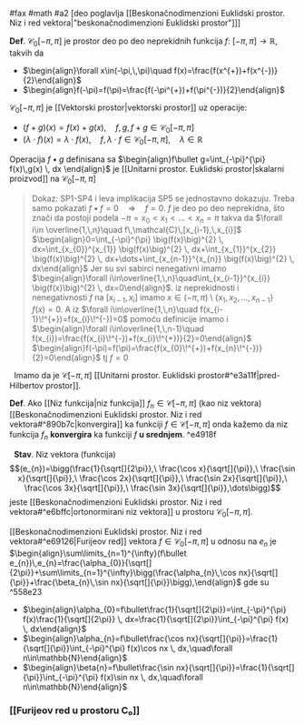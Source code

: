 #fax #math #a2 [deo poglavlja [[Beskonačnodimenzioni Euklidski prostor. Niz i red vektora|"beskonačnodimenzioni Euklidski prostor"]]]
$\:$

**Def**. $\mathcal{C}_{0}[-\pi,\,\pi]$ je prostor deo po deo neprekidnih funkcija $f:\ [-\pi,\,\pi]\to\mathbb{R}$, takvih da 
- $\begin{align}\forall x\in(-\pi,\,\pi)\quad f(x)=\frac{f(x^{+})+f(x^{-})}{2}\end{align}$
- $\begin{align}f(-\pi)=f(\pi)=\frac{f(-\pi^{+})+f(\pi^{-})}{2}\end{align}$

$\mathcal{C}_{0}[-\pi,\,\pi]$ je [[Vektorski prostor|vektorski prostor]] uz operacije:
- $(f+g)(x)=f(x)+g(x),\quad f,\,g,\,f+g\in\mathcal{C}_{0}[-\pi,\,\pi]$
- $(\lambda\cdot f)(x)=\lambda\cdot f(x),\quad f,\,\lambda\cdot f\in\mathcal{C}_{0}[-\pi,\,\pi],\quad\lambda\in\mathbb{R}$

Operacija $f\bullet g$ definisana sa $\begin{align}f\bullet g=\int_{-\pi}^{\pi} f(x)\,g(x) \, dx \end{align}$ je [[Unitarni prostor. Euklidski prostor|skalarni proizvod]] na $\mathcal{C}_{0}[-\pi,\,\pi]$
> Dokaz: SP1-SP4 i leva implikacija SP5 se jednostavno dokazuju. Treba samo pokazati $f\bullet f=0\quad\Rightarrow\quad f=0$.
> $f$ je deo po deo neprekidna, što znači da postoji podela $-\pi=x_{0}<x_{1}<\dots<x_{n}=\pi$ takva da $\forall i\in \overline{1,\,n}\quad f\,\mathcal{C}\,[x_{i-1},\,x_{i}]$
> $\begin{align}0=\int_{-\pi}^{\pi} \big(f(x)\big)^{2} \, dx=\int_{x_{0}}^{x_{1}} \big(f(x)\big)^{2} \, dx+\int_{x_{1}}^{x_{2}} \big(f(x)\big)^{2} \, dx+\dots+\int_{x_{n-1}}^{x_{n}} \big(f(x)\big)^{2} \, dx\end{align}$
> Jer su svi sabirci nenegativni imamo $\begin{align}\forall i\in\overline{1,\,n}\quad\int_{x_{i-1}}^{x_{i}} \big(f(x)\big)^{2} \, dx=0\end{align}$.
> iz neprekidnosti i nenegativnosti $f$ na $[x_{i-1},\,x_{i}]$ imamo $x\in(-\pi,\,\pi)\setminus\{x_{1},\,x_{2},\,\dots,\,x_{n-1}\}\quad f(x)=0$.
> A iz $\forall i\in\overline{1,\,n}\quad f(x_{i-1}\!^{+})=f(x_{i}\!^{-})=0$ pomoću definicije imamo i $\begin{align}\forall i\in\overline{1,\,n-1}\quad f(x_{i})=\frac{f(x_{i}\!^{-})+f(x_{i}\!^{+})}{2}=0\end{align}$
> $\begin{align}f(-\pi)=f(\pi)=\frac{f(x_{0}\!^{+})+f(x_{n}\!^{-})}{2}=0\end{align}$
> tj $f=0$

$\:$
Imamo da je $\mathcal{C}[-\pi,\,\pi]$ [[Unitarni prostor. Euklidski prostor#^e3a11f|pred-Hilbertov prostor]]. 

**Def**. Ako [[Niz funkcija|niz funkcija]] $f_{n}\in\mathcal{C}[-\pi,\,\pi]$ (kao niz vektora) [[Beskonačnodimenzioni Euklidski prostor. Niz i red vektora#^890b7c|konvergira]] ka funkciji $f\in\mathcal{C}[-\pi,\,\pi]$ onda kažemo da niz funkcija $f_{n}$ **konvergira** ka funkciji $f$ **u srednjem**. ^e4918f

$\:$
**Stav**. Niz vektora (funkcija)
$$(e_{n})=\bigg(\frac{1}{\sqrt[]{2\pi}},\ \frac{\cos x}{\sqrt[]{\pi}},\ \frac{\sin x}{\sqrt[]{\pi}},\ \frac{\cos 2x}{\sqrt[]{\pi}},\ \frac{\sin 2x}{\sqrt[]{\pi}},\ \frac{\cos 3x}{\sqrt[]{\pi}},\ \frac{\sin 3x}{\sqrt[]{\pi}},\dots\bigg)$$
jeste [[Beskonačnodimenzioni Euklidski prostor. Niz i red vektora#^e6bffc|ortonormirani niz vektora]] u prostoru $\mathcal{C}_{0}[-\pi,\,\pi]$.

[[Beskonačnodimenzioni Euklidski prostor. Niz i red vektora#^e69126|Furijeov red]] vektora $f\in\mathcal{C}_{0}[-\pi,\,\pi]$ u odnosu na $e_{n}$ je $\begin{align}\sum\limits_{n=1}^{\infty}(f\bullet e_{n})\,e_{n}=\frac{\alpha_{0}}{\sqrt[]{2\pi}}+\sum\limits_{n=1}^{\infty}\bigg(\frac{\alpha_{n}\,\cos nx}{\sqrt[]{\pi}}+\frac{\beta_{n}\,\sin nx}{\sqrt[]{\pi}}\bigg),\end{align}$ gde su ^558e23
- $\begin{align}\alpha_{0}=f\bullet\frac{1}{\sqrt[]{2\pi}}=\int_{-\pi}^{\pi} f(x)\frac{1}{\sqrt[]{2\pi}} \, dx=\frac{1}{\sqrt[]{2\pi}}\int_{-\pi}^{\pi} f(x) \, dx\end{align}$
  $\:$
- $\begin{align}\alpha_{n}=f\bullet\frac{\cos nx}{\sqrt[]{\pi}}=\frac{1}{\sqrt[]{\pi}}\int_{-\pi}^{\pi} f(x)\cos nx \, dx,\quad\forall n\in\mathbb{N}\end{align}$
  $\:$
- $\begin{align}\beta{n}=f\bullet\frac{\sin nx}{\sqrt[]{\pi}}=\frac{1}{\sqrt[]{\pi}}\int_{-\pi}^{\pi} f(x)\sin nx \, dx,\quad\forall n\in\mathbb{N}\end{align}$

### [[Furijeov red u prostoru C₀]]